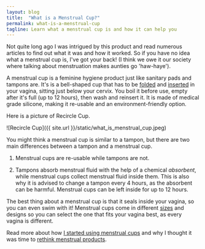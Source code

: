 ```yaml
---
layout: blog
title:  "What is a Menstrual Cup?"
permalink: what-is-a-menstrual-cup
tagline: Learn what a menstrual cup is and how it can help you
---
```



Not quite long ago I was intrigued by this product and read numerous articles to find out what it was and how
it worked. So if you have no idea what a menstrual cup is, I've got your back! (I think we owe it our society
where talking about menstruation makes aunties go 'haw-haye').

A menstrual cup is a feminine hygiene product just like sanitary pads and tampons are. It's is a bell-shaped
cup that has to be [folded](/folds) and [inserted](/start) in your vagina, sitting just below your
cervix. You boil it before use, empty after it's full (up to 12 hours), then wash and reinsert it. It is made of
medical grade silicone, making it re-usable and an environment-friendly option.

Here is a picture of Recircle Cup.

![Recircle Cup]({{ site.url }}/static/what_is_menstrual_cup.jpeg)

You might think a menstrual cup is similar to a tampon, but there are two main differences between a tampon and
a menstrual cup.

1)	Menstrual cups are re-usable while tampons are not.

2)	Tampons absorb menstrual fluid with the help of a chemical *absorbent*, while menstrual cups collect menstrual
fluid inside them. This is also why it is advised to change a tampon every 4 hours, as the absorbent can be harmful.
Menstrual cups can be left inside for up to 12 hours.

The best thing about a menstrual cup is that it seals inside your vagina, so you can even swim with it! Menstrual
cups come in different [sizes](/which-size) and designs so you can select the one that fits your vagina best, as every vagina
is different.

Read more about how [I started using menstrual cups](/how-i-got-started) and why I thought it was time to
[rethink menstrual products](/rethink-menstrual-products).

